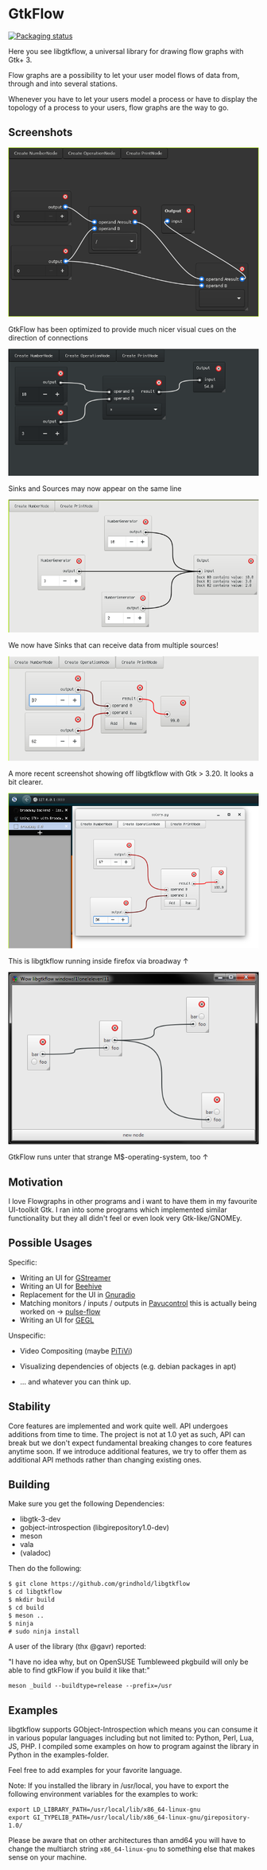 GtkFlow
=======

[![Packaging status](https://repology.org/badge/vertical-allrepos/libgtkflow.svg)](https://repology.org/project/libgtkflow/versions)

Here you see libgtkflow, a universal library for drawing flow graphs with
Gtk+ 3.

Flow graphs are a possibility to let your user model flows of data from, through
and into several stations.

Whenever you have to let your users model a process or have to display the topology
of a process to your users, flow graphs are the way to go.

Screenshots
-----------

![ConnectorAesthetics](./screenshots/connection_aesthetics.png)

GtkFlow has been optimized to provide much nicer visual cues on the direction of connections

![SameLineDocks](./screenshots/sameline.png)

Sinks and Sources may now appear on the same line

![GtkFlowMultisink](./screenshots/multisink.png)

We now have Sinks that can receive data from multiple sources!

![GtkFlowColor](./screenshots/gtk3-20.png)

A more recent screenshot showing off libgtkflow with Gtk > 3.20. It looks
a bit clearer.

![LibGtkFlow](./screenshots/broadway.png)

This is libgtkflow running inside firefox via broadway ↑

![GtkFlowWindows](./screenshots/windows.png)

GtkFlow runs unter that strange M$-operating-system, too ↑

Motivation
----------

I love Flowgraphs in other programs and i want to have them in my favourite
UI-toolkit Gtk. I ran into some programs which implemented similar functionality
but they all didn't feel or even look very Gtk-like/GNOMEy.

Possible Usages
---------------

Specific:

  * Writing an UI for [GStreamer](http://gstreamer.org)
  * Writing an UI for [Beehive](https://github.com/muesli/beehive)
  * Replacement for the UI in [Gnuradio](http://gnuradio.org)
  * Matching monitors / inputs / outputs in [Pavucontrol](http://freedesktop.org/software/pulseaudio/pavucontrol/) this is actually being worked on → [pulse-flow](https://github.com/benwaffle/pulse-flow)
  * Writing an UI for [GEGL](http://gegl.org)

Unspecific:

  * Video Compositing (maybe [PiTiVi](http://www.pitivi.org))
  * Visualizing dependencies of objects (e.g. debian packages in apt)

  * … and whatever you can think up.

Stability
-------------

Core features are implemented and work quite well.
API undergoes additions from time to time. The project is not at 1.0 yet
as such, API can break but we don't expect fundamental breaking changes
to core features anytime soon. If we introduce additional features, we
try to offer them as additional API methods rather than changing existing
ones.

Building
--------

Make sure you get the following Dependencies:

  * libgtk-3-dev
  * gobject-introspection (libgirepository1.0-dev)
  * meson
  * vala
  * (valadoc)

Then do the following:

```
$ git clone https://github.com/grindhold/libgtkflow
$ cd libgtkflow
$ mkdir build
$ cd build
$ meson ..
$ ninja
# sudo ninja install
```

A user of the library (thx @gavr) reported:

"I have no idea why, but on OpenSUSE Tumbleweed pkgbuild will only be able to find gtkFlow if you build it like that:"
```
meson _build --buildtype=release --prefix=/usr
```

Examples
--------

libgtkflow supports GObject-Introspection which means you can consume it in various
popular languages including but not limited to: Python, Perl, Lua, JS, PHP.
I compiled some examples on how to program against the library in Python in the examples-folder.

Feel free to add examples for your favorite language.

Note: If you installed the library in /usr/local, you have to export the following
environment variables for the examples to work:

```
export LD_LIBRARY_PATH=/usr/local/lib/x86_64-linux-gnu
export GI_TYPELIB_PATH=/usr/local/lib/x86_64-linux-gnu/girepository-1.0/
```

Please be aware that on other architectures than amd64 you will have to change the
multiarch string ```x86_64-linux-gnu``` to something else that makes sense on your
machine.
